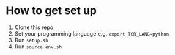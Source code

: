 # How to get set up

1. Clone this repo
1. Set your programming language e.g. `export TCR_LANG=python`
1. Run `setup.sh`
1. Run `source env.sh`